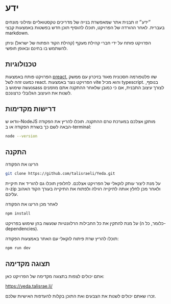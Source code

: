 # ידע

<p> 
״ידע״ זו תבנית אתר שמאפשרת בנייה של מדריכים טקסטואליים ומילוני מונחים   בעברית. לאחר ההורדה של הפרויקט, תוכלו להוסיף תוכן חדש בפשטות באמצעות קבצי markdown.

הפרויקט פותח על ידי חברי קהילת מעקף (קהילת הקוד הפתוח של ישראל) וניתן להשתמש בו בחינם ובאופן חופשי.
</p>

## טכנולוגיות 
<p>
הפרויקט פותח באמצעות <a href="https://preactjs.com/"> preact</a>, שזו פלטפורמה חסכונית מאוד בזיכרון עם ממשק כמעט זהה לשל react. הפרויקט נוצר באמצעות vite והוא מכיל typescript. בנוסף, נעשה שימוש בsass לצורך עיצוב התבנית, אם כי כמובן שלאחר ההתקנה אתם מוזמנים לשנות את העיצוב הגלובלי כרצונכם.
</p>

## דרישות מקדימות
וודאו ש-NodeJS מותקן אצלכם במערכת טרם ההתקנה. תוכלו להריץ את הפקודה הבאה לשם כך בשורת הפקודה או ב-terminal:

```bash
node --version
```

## התקנה

הריצו את הפקודה 

```bash
git clone https://github.com/talisraeli/Yeda.git
```
על מנת ליצור עותק לוקאלי של הפרויקט אצלכם.
לחלופין תוכלו גם להוריד את תיקיית ה-zip ולאחר מכן לחלץ אותה לתיקייה רגילה ולפתוח את התיקייה בעורך הקוד האהוב עליכם. 

לאחר מכן הריצו את הפקודה 
```bash
npm install
```
על מנת להתקין את כל החבילות הרלוונטיות שנעשה בהן שימוש בפרויקט (כלומר, כל ה-dependencies).

תוכלו להריץ שרת פיתוח לוקאלי עם האתר באמצעות הפקודה:

```bash
npm run dev
```

## תצוגה מקדימה 
אתם יכולים לצפות בתצוגה מקדימה של הפרויקט כאן:

https://yeda.talisrae.li/

זכרו שאתם יכולים לשנות את הצבעים ואת התוכן בקלות להעדפות האישיות שלכם.
